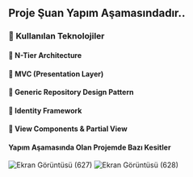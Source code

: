 ## Proje Şuan Yapım Aşamasındadır..
### 📌 Kullanılan Teknolojiler
#### 🎯 N-Tier Architecture
#### 🎯 MVC (Presentation Layer) 
#### 🎯 Generic Repository Design Pattern
#### 🎯 Identity Framework
#### 🎯 View Components & Partial View

#### Yapım Aşamasında Olan Projemde Bazı Kesitler
![Ekran Görüntüsü (627)](https://github.com/user-attachments/assets/cb8b4677-0fba-4c26-9243-5448d782e436)
![Ekran Görüntüsü (628)](https://github.com/user-attachments/assets/c0a99624-35ec-40ab-832b-1a083a7865c9)
